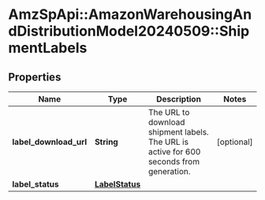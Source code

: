 # AmzSpApi::AmazonWarehousingAndDistributionModel20240509::ShipmentLabels

## Properties
Name | Type | Description | Notes
------------ | ------------- | ------------- | -------------
**label_download_url** | **String** | The URL to download shipment labels. The URL is active for 600 seconds from generation. | [optional] 
**label_status** | [**LabelStatus**](LabelStatus.md) |  | 

